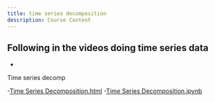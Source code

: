 ```yaml
---
title: time series decomposition
description: Course Content
---
```


Following in the videos doing time series data
-
-
Time series decomp

-[Time Series Decomposition.html](TimeSeriesDecomposition.html)
-[Time Series Decomposition.ipynb ](TimeSeriesDecomposition.ipynb)
